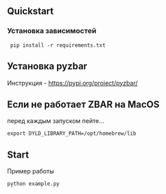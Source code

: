 ## Quickstart

### Установка зависимостей
     pip install -r requirements.txt

## Установка pyzbar
Инструкция - https://pypi.org/project/pyzbar/    
    
## Если не работает ZBAR на MacOS 

перед каждым запуском пейте...
    
    export DYLD_LIBRARY_PATH=/opt/homebrew/lib
 
## Start

Пример работы
    
    python example.py
